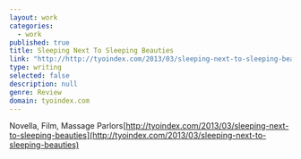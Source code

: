 ```yaml
---
layout: work
categories: 
  - work
published: true
title: Sleeping Next To Sleeping Beauties
link: "http://http://tyoindex.com/2013/03/sleeping-next-to-sleeping-beauties/"
type: writing
selected: false
description: null
genre: Review
domain: tyoindex.com
---
```


Novella, Film, Massage Parlors[http://tyoindex.com/2013/03/sleeping-next-to-sleeping-beauties](http://tyoindex.com/2013/03/sleeping-next-to-sleeping-beauties)